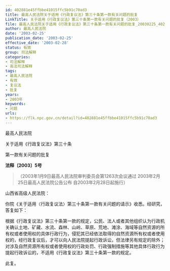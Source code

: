 ```yaml
---
id: 402881e45ffbbe41015ffc5b91c70ad3
title: 最高人民法院关于适用《行政复议法》第三十条第一款有关问题的批复
LinkTitle: 关于适用《行政复议法》第三十条第一款有关问题的批复（2003）
file: 最高人民法院关于适用《行政复议法》第三十条第一款有关问题的批复_20030225_402881e45ffbbe41015ffc5b91c70ad3.docx
author: 最高人民法院
date: '2003-02-25'
publication_date: '2003-02-25'
effective_date: '2003-02-28'
status: 有效
group: 司法解释
categories:
- 司法解释
- 高法司法解释
tags:
- 最高人民法院
- 有效
- 复议法
- 批复
years:
- 2003年
keywords:
- 问题
urls:
- https://flk.npc.gov.cn/detail?id=402881e45ffbbe41015ffc5b91c70ad3
---
```


最高人民法院

关于适用《行政复议法》第三十条

第一款有关问题的批复

**法释〔2003〕5号**

> （2003年1月9日最高人民法院审判委员会第1263次会议通过 2003年2月25日最高人民法院公告公布 自2003年2月28日起施行）

山西省高级人民法院：

你院《关于适用〈行政复议法〉第三十条第一款有关问题的请示》收悉。经研究，答复如下：

根据《行政复议法》第三十条第一款的规定，公民、法人或者其他组织认为行政机关确认土地、矿藏、水流、森林、山岭、草原、荒地、滩涂、海域等自然资源的所有权或者使用权的具体行政行为，侵犯其已经依法取得的自然资源所有权或者使用权的，经行政复议后，才可以向人民法院提起行政诉讼，但法律另有规定的除外；对涉及自然资源所有权或者使用权的行政处罚、行政强制措施等其他具体行政行为提起行政诉讼的，不适用《行政复议法》第三十条第一款的规定。

此复。
